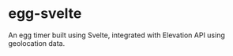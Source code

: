 # egg-svelte
An egg timer built using Svelte, integrated with Elevation API using geolocation data.
